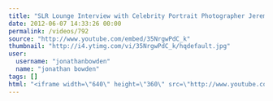 ```yaml
---
title: "SLR Lounge Interview with Celebrity Portrait Photographer Jeremy Cowart"
date: 2012-06-07 14:33:26 00:00
permalink: /videos/792
source: "http://www.youtube.com/embed/35NrgwPdC_k"
thumbnail: "http://i4.ytimg.com/vi/35NrgwPdC_k/hqdefault.jpg"
user:
  username: "jonathanbowden"
  name: "jonathan bowden"
tags: []
html: "<iframe width=\"640\" height=\"360\" src=\"http://www.youtube.com/embed/35NrgwPdC_k?wmode=transparent&fs=1&feature=oembed\" frameborder=\"0\" allowfullscreen></iframe>"
---
```


